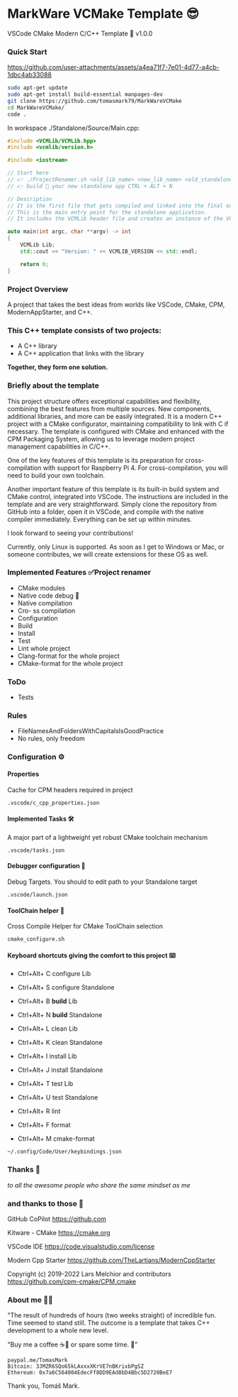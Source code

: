 # MarkWare VCMake Template 😎

VSCode CMake Modern C/C++ Template 🚀
v1.0.0

### Quick Start

https://github.com/user-attachments/assets/a4ea71f7-7e01-4d77-a4cb-1dbc4ab33088

```bash
sudo apt-get update
sudo apt-get install build-essential manpages-dev
git clone https://github.com/tomasmark79/MarkWareVCMake
cd MarkWareVCMake/
code .
```

In workspace ./Standalone/Source/Main.cpp:

```cpp
#include <VCMLib/VCMLib.hpp>
#include <vcmlib/version.h>

#include <iostream>

// Start here
// 👉 ./ProjectRenamer.sh <old_lib_name> <new_lib_name> <old_standalone_name> <new_standalone_name>
// 👉 build 🔨 your new standalone app CTRL + ALT + N

// Description
// It is the first file that gets compiled and linked into the final executable.
// This is the main entry point for the standalone application.
// It includes the VCMLib header file and creates an instance of the VCMLib class.

auto main(int argc, char **argv) -> int
{
    VCMLib Lib;
    std::cout << "Version: " << VCMLIB_VERSION << std::endl;

    return 0;
}
```

### Project Overview
A project that takes the best ideas from worlds like VSCode, CMake, CPM, ModernAppStarter, and C++.

### This C++ template consists of two projects:
- A C++ library
- A C++ application that links with the library
  
**Together, they form one solution.**

### Briefly about the template
This project structure offers exceptional capabilities and flexibility, combining the best features from multiple sources. New components, additional libraries, and more can be easily integrated. It is a modern C++ project with a CMake configurator, maintaining compatibility to link with C if necessary. The template is configured with CMake and enhanced with the CPM Packaging System, allowing us to leverage modern project management capabilities in C/C++.

One of the key features of this template is its preparation for cross-compilation with support for Raspberry Pi 4. For cross-compilation, you will need to build your own toolchain.

Another important feature of this template is its built-in build system and CMake control, integrated into VSCode. The instructions are included in the template and are very straightforward. Simply clone the repository from GitHub into a folder, open it in VSCode, and compile with the native compiler immediately. Everything can be set up within minutes.

I look forward to seeing your contributions!

Currently, only Linux is supported. As soon as I get to Windows or Mac, or someone contributes, we will create extensions for these OS as well.

### Implemented Features ✅Project renamer

- CMake modules
- Native code debug 🐞
- Native compilation
- Cro- ss compilation
- Configuration
- Build
- Install
- Test
- Lint whole project
- Clang-format for the whole project
- CMake-format for the whole project

### ToDo
- Tests

### Rules
- FileNamesAndFoldersWithCapitalsIsGoodPractice
- No rules, only freedom

### Configuration ⚙️

#### Properties

Cache for CPM headers required in project

`.vscode/c_cpp_properties.json`

#### Implemented Tasks 🛠️

A major part of a lightweight yet robust CMake toolchain mechanism

`.vscode/tasks.json`

#### Debugger configuration 🐞

Debug Targets. You should to edit path to your Standalone target

`.vscode/launch.json`

#### ToolChain helper 🔧

Cross Compile Helper for CMake ToolChain selection

`cmake_configure.sh`

#### Keyboard shortcuts giving the comfort to this project ⌨️

- Ctrl+Alt+  C  configure Lib
- Ctrl+Alt+  S  configure Standalone

- Ctrl+Alt+  B  **build** Lib
- Ctrl+Alt+  N  **build** Standalone

- Ctrl+Alt+  L  clean Lib
- Ctrl+Alt+  K  clean Standalone

- Ctrl+Alt+  I  install Lib
- Ctrl+Alt+  J  install Standalone

- Ctrl+Alt+  T  test Lib
- Ctrl+Alt+  U  test Standalone

- Ctrl+Alt+  R  lint
- Ctrl+Alt+  F  format
- Ctrl+Alt+  M  cmake-format

`~/.config/Code/User/keybindings.json`

### Thanks 🙏

*to all the awesome people who share the same mindset as me*

### and thanks to those 🌟

GitHub CoPilot
https://github.com

Kitware - CMake
https://cmake.org

VSCode IDE
https://code.visualstudio.com/license

Modern Cpp Starter
https://github.com/TheLartians/ModernCppStarter

Copyright (c) 2019-2022 Lars Melchior and contributors
https://github.com/cpm-cmake/CPM.cmake

### About me 👨‍💻

"The result of hundreds of hours (two weeks straight) of incredible fun. Time seemed to stand still. The outcome is a template that takes C++ development to a whole new level.
    
"Buy me a coffee ☕🍵 or spare some time. 🙂"

```
paypal.me/TomasMark
Bitcoin: 3JMZR6SQo65kLAxxxXKrVE7nBKrixbPgSZ
Ethereum: 0x7a6C564004EdecFf8DD9EAd8bD4Bbc5D2720BeE7
```

Thank you, Tomáš Mark.
